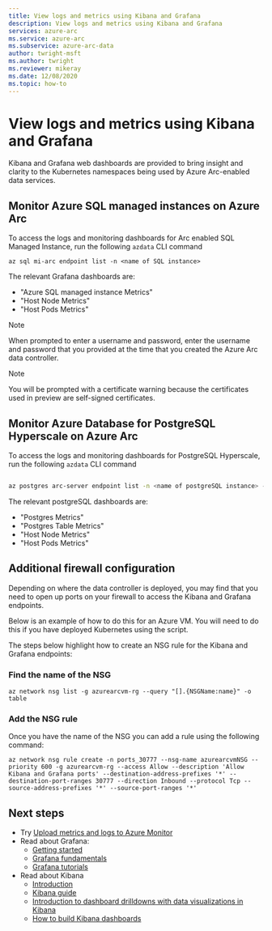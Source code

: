 ```yaml
---
title: View logs and metrics using Kibana and Grafana
description: View logs and metrics using Kibana and Grafana
services: azure-arc
ms.service: azure-arc
ms.subservice: azure-arc-data
author: twright-msft
ms.author: twright
ms.reviewer: mikeray
ms.date: 12/08/2020
ms.topic: how-to
---
```


# View logs and metrics using Kibana and Grafana

Kibana and Grafana web dashboards are provided to bring insight and clarity to the Kubernetes namespaces being used by Azure Arc-enabled data services.



## Monitor Azure SQL managed instances on Azure Arc

To access the logs and monitoring dashboards for Arc enabled SQL Managed Instance, run the following `azdata` CLI command

```azurecl
az sql mi-arc endpoint list -n <name of SQL instance>

```
The relevant Grafana dashboards are:

* "Azure SQL managed instance Metrics"
* "Host Node Metrics"
* "Host Pods Metrics"


> [!NOTE]
>  When prompted to enter a username and password, enter the username and password that you provided at the time that you created the Azure Arc data controller.

> [!NOTE]
>  You will be prompted with a certificate warning because the certificates used in preview are self-signed certificates.


## Monitor Azure Database for PostgreSQL Hyperscale on Azure Arc

To access the logs and monitoring dashboards for PostgreSQL Hyperscale, run the following `azdata` CLI command

```bash

az postgres arc-server endpoint list -n <name of postgreSQL instance> --k8s-namespace <namespace> --use-k8s

```

The relevant postgreSQL dashboards are:

* "Postgres Metrics"
* "Postgres Table Metrics"
* "Host Node Metrics"
* "Host Pods Metrics"


## Additional firewall configuration

Depending on where the data controller is deployed, you may find that you need to open up ports on your firewall to access the Kibana and Grafana endpoints.

Below is an example of how to do this for an Azure VM. You will need to do this if you have deployed Kubernetes using the script.

The steps below highlight how to create an NSG rule for the Kibana and Grafana endpoints:

### Find the name of the NSG

```azurecli
az network nsg list -g azurearcvm-rg --query "[].{NSGName:name}" -o table
```

### Add the NSG rule

Once you have the name of the NSG you can add a rule using the following command:

```azurecli
az network nsg rule create -n ports_30777 --nsg-name azurearcvmNSG --priority 600 -g azurearcvm-rg --access Allow --description 'Allow Kibana and Grafana ports' --destination-address-prefixes '*' --destination-port-ranges 30777 --direction Inbound --protocol Tcp --source-address-prefixes '*' --source-port-ranges '*'
```


## Next steps
- Try [Upload metrics and logs to Azure Monitor](upload-metrics-and-logs-to-azure-monitor.md)
- Read about Grafana:
   - [Getting started](https://grafana.com/docs/grafana/latest/getting-started/getting-started)
   - [Grafana fundamentals](https://grafana.com/tutorials/grafana-fundamentals/#1)
   - [Grafana tutorials](https://grafana.com/tutorials/grafana-fundamentals/#1)
- Read about Kibana
   - [Introduction](https://www.elastic.co/webinars/getting-started-kibana?baymax=default&elektra=docs&storm=top-video)
   - [Kibana guide](https://www.elastic.co/guide/en/kibana/current/index.html)
   - [Introduction to dashboard drilldowns with data visualizations in Kibana](https://www.elastic.co/webinars/dashboard-drilldowns-with-data-visualizations-in-kibana/)
   - [How to build Kibana dashboards](https://www.elastic.co/webinars/how-to-build-kibana-dashboards/)

